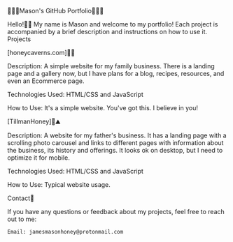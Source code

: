 🧙🏻‍♂️Mason's GitHub Portfolio🧙🏻‍♂️

Hello!🖐🏻 My name is Mason and welcome to my portfolio! Each project is accompanied by a brief description and instructions on how to use it.
Projects

[honeycaverns.com]🍯🐝

Description:
A simple website for my family business. There is a landing page and a gallery now, but I have plans for a blog, recipes, resources, and even an Ecommerce page.

Technologies Used:
HTML/CSS and JavaScript

How to Use:
It's a simple website. You've got this. I believe in you!

[TillmanHoney]🚜⛰️

Description:
A website for my father's business. It has a landing page with a scrolling photo carousel and links to different pages with information about the business, its history and offerings. It looks ok on desktop, but I need to optimize it for mobile. 

Technologies Used:
HTML/CSS and JavaScript

How to Use:
Typical website usage.

Contact📖

If you have any questions or feedback about my projects, feel free to reach out to me:

    Email: jamesmasonhoney@protonmail.com
